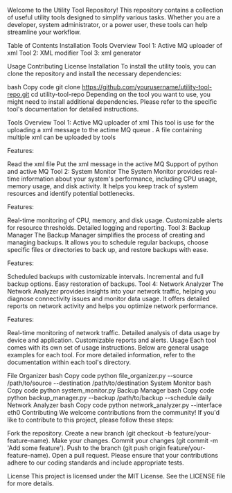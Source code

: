 Welcome to the Utility Tool Repository! This repository contains a collection of useful utility tools designed to simplify various tasks. Whether you are a developer, system administrator, or a power user, these tools can help streamline your workflow.

Table of Contents
Installation
Tools Overview
Tool 1: Active MQ uploader of xml
Tool 2: XML modifier
Tool 3: xml generator

Usage
Contributing
License
Installation
To install the utility tools, you can clone the repository and install the necessary dependencies:

bash
Copy code
git clone https://github.com/yourusername/utility-tool-repo.git
cd utility-tool-repo
Depending on the tool you want to use, you might need to install additional dependencies. Please refer to the specific tool's documentation for detailed instructions.

Tools Overview
Tool 1: Active MQ uploader of xml
This tool is use for the uploading a xml message to the actime MQ queue . A file containing multiple xml can be uploaded by tools

Features:

Read the xml file
Put the xml message in the active MQ 
Support of python and active MQ
Tool 2: System Monitor
The System Monitor provides real-time information about your system's performance, including CPU usage, memory usage, and disk activity. It helps you keep track of system resources and identify potential bottlenecks.

Features:

Real-time monitoring of CPU, memory, and disk usage.
Customizable alerts for resource thresholds.
Detailed logging and reporting.
Tool 3: Backup Manager
The Backup Manager simplifies the process of creating and managing backups. It allows you to schedule regular backups, choose specific files or directories to back up, and restore backups with ease.

Features:

Scheduled backups with customizable intervals.
Incremental and full backup options.
Easy restoration of backups.
Tool 4: Network Analyzer
The Network Analyzer provides insights into your network traffic, helping you diagnose connectivity issues and monitor data usage. It offers detailed reports on network activity and helps you optimize network performance.

Features:

Real-time monitoring of network traffic.
Detailed analysis of data usage by device and application.
Customizable reports and alerts.
Usage
Each tool comes with its own set of usage instructions. Below are general usage examples for each tool. For more detailed information, refer to the documentation within each tool's directory.

File Organizer
bash
Copy code
python file_organizer.py --source /path/to/source --destination /path/to/destination
System Monitor
bash
Copy code
python system_monitor.py
Backup Manager
bash
Copy code
python backup_manager.py --backup /path/to/backup --schedule daily
Network Analyzer
bash
Copy code
python network_analyzer.py --interface eth0
Contributing
We welcome contributions from the community! If you'd like to contribute to this project, please follow these steps:

Fork the repository.
Create a new branch (git checkout -b feature/your-feature-name).
Make your changes.
Commit your changes (git commit -m 'Add some feature').
Push to the branch (git push origin feature/your-feature-name).
Open a pull request.
Please ensure that your contributions adhere to our coding standards and include appropriate tests.

License
This project is licensed under the MIT License. See the LICENSE file for more details.
